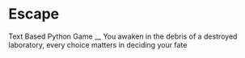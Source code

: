 # Escape
Text Based Python Game __
You awaken in the debris of a destroyed laboratory, every choice matters in deciding your fate
